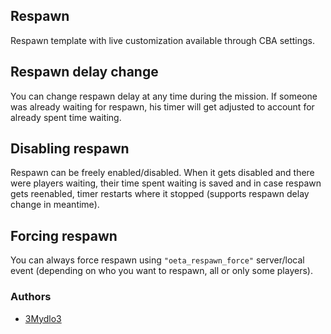 ## Respawn

Respawn template with live customization available through CBA settings.

## Respawn delay change

You can change respawn delay at any time during the mission. If someone was already waiting for respawn, his timer will get adjusted to account for already spent time waiting.

## Disabling respawn

Respawn can be freely enabled/disabled. When it gets disabled and there were players waiting, their time spent waiting is saved and in case respawn gets reenabled, timer restarts where it stopped (supports respawn delay change in meantime).

## Forcing respawn

You can always force respawn using `"oeta_respawn_force"` server/local event (depending on who you want to respawn, all or only some players).

### Authors

- [3Mydlo3](http://github.com/3Mydlo3)
